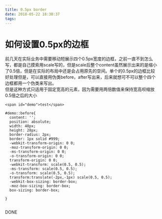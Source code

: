 ```yaml
---
title: 0.5px border
date: 2018-05-22 18:38:37
tags:
---
```

如何设置0.5px的边框
===

前几天在实际业务中需要移动短展示四个0.5px宽度的边框，之前一直不到怎么写，都是自己摸索用scale写的，但是scale后整个content虽然展示出来的是缩小了0.5倍，但是在实际的布局中还是会占用原先的空间。单个的0.5px的边框比较好处理但是，可以直接用伪类before，after写出来，后来就想可不可以整个四个边框都用一个伪类来写出。  
但是这种方式只适用于固定宽高的元素，因为需要用两倍数值来保持宽高呗缩放0.5倍之后的大小



```
<span id="demo">test</span>

#demo::before{
  content: '';
  position: absolute;
  width: 48px;
  height: 28px;
  border-radius: 2px;
  border: 1px solid #999;
  -webkit-transform-origin: 0 0;
  -moz-transform-origin: 0 0;
  -ms-transform-origin: 0 0;
  -o-transform-origin: 0 0;
  transform-origin: 0 0;
  -webkit-transform: scale(0.5, 0.5);
  -ms-transform: scale(0.5, 0.5);
  -o-transform: scale(0.5, 0.5);
  transform:translate(-2px,-1px) scale(0.5, 0.5);
  -webkit-box-sizing: border-box;
  -moz-box-sizing: border-box; 
  box-sizing: border-box;

}


```

DONE